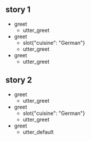 ## story 1
* greet
  - utter_greet
* greet
  - slot{"cuisine": "German"}
  - utter_greet
* greet
  - utter_greet

## story 2
* greet
  - utter_greet
* greet
  - slot{"cuisine": "German"}
  - utter_greet
* greet
  - utter_default

